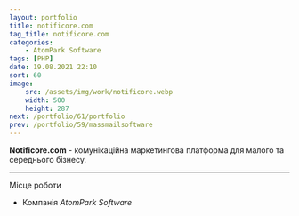 ```yaml
---
layout: portfolio
title: notificore.com
tag_title: notificore.com
categories:
    - AtomPark Software
tags: [PHP]
date: 19.08.2021 22:10
sort: 60
image: 
    src: /assets/img/work/notificore.webp 
    width: 500
    height: 287
next: /portfolio/61/portfolio
prev: /portfolio/59/massmailsoftware
---
```


**Notificore.com** - комунікаційна маркетингова платформа для малого та середнього бізнесу.

---

Місце роботи

* Компанія _AtomPark Software_
